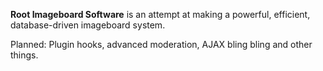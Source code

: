 **Root Imageboard Software** is an attempt at making a powerful, efficient, database-driven imageboard system.

Planned: Plugin hooks, advanced moderation, AJAX bling bling and other things.